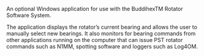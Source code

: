 An optional Windows application for use with the BuddihexTM Rotator Software System.

The application displays the rotator’s current bearing and allows the user to manually select new bearings. It also monitors for bearing commands from other applications running on the computer that can issue PST rotator commands such as N1MM, spotting software and loggers such as Log4OM.
